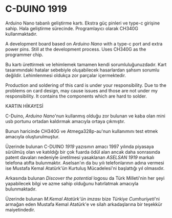 # C-DUINO 1919
Arduino Nano tabanlı geliştirme kartı. Ekstra güç pinleri ve type-c girişine sahip. Hala geliştirme sürecinde. Programlayıcı olarak CH340G kullanmaktadır.

A development board based on *Arduino Nano* with a type-c port and extra power pins. Still at the development process. Uses CH340G as the programmer chip.

Bu kartı ürettirmek ve lehimlemek tamamen kendi sorumluluğunuzdadır. 
Kart tasarımındaki hatalar sebebiyle oluşabilecek hasarlardan şahsım sorumlu değildir.
Lehimlenmesi oldukça zor parçalar içermektedir. 

Production and soldering of this card is under your responsibility. 
Due to the problems on card design, may cause issues and those are not under my responsibility.
It contains the components which are hard to solder. 


KARTIN HİKAYESİ

C-Duino, *Arduino Nano*'nun kullanmış olduğu zor bulunan ve kaba olan mini usb portunu ortadan kaldırmak amacıyla ortaya çıkmıştır. 

Bunun haricinde CH340G ve Atmega328p-au'nun kullanımını test etmek amacıyla oluşturulmuştur.

Üzerinde bulunan C-DUINO *1919* yazısının amacı 1997 yılında piyasaya sürülmüş olan ve katıldığı bir çok fuarda ödül alan ancak daha sonrasında patent davaları nedeniyle üretilmesi yasaklanan *ASELSAN 1919* markalı telefona atıfta bulunmaktır. Aselsan'ın da bu yılı telefonlarının adına vermesi ise Mustafa Kemal Atatürk'ün Kurtuluş Mücadelesi'ni başlattığı yıl olmasıdır. 

Arkasında bulunan *Discover the potential* logosu da Türk Milleti'nin her şeyi yapabilecek bilgi ve azme sahip olduğunu hatırlatmak amacıyla bulunmaktadır.

Üzerinde bulunan *M.Kemal Atatürk'ün imzası* bize _Türkiye Cumhuriyeti_'ni armağan eden Mustafa Kemal Atatürk'e ve silah arkadaşlarına bir teşekkür maiyetindedir.

